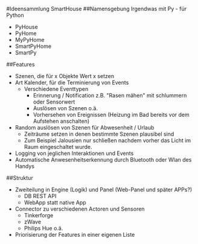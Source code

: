 #Ideensammlung SmartHouse
##Namensgebung
Irgendwas mit Py - für Python
- PyHouse
- PyHome
- MyPyHome
- SmartPyHome
- SmartPy


##Features
- Szenen, die für x Objekte Wert x setzen
- Art Kalender, für die Terminierung von Events
	* Verschiedene Eventtypen
		* Erinnerung / Notification z.B. "Rasen mähen" mit schlummern oder Sensorwert
		* Auslösen von Szenen o.ä.
		* Vorhersehen von Ereignissen (Heizung im Bad bereits vor dem Aufstehen anschalten)
- Random auslösen von Szenen für Abwesenheit / Urlaub
	* Zeiträume setzen in denen bestimmte Szenen plausibel sind
	* Zum Beispiel Jalousien nur schließen nachdem vorher das Licht im Raum eingeschaltet wurde.
- Logging von jeglichen Interaktionen und Events
- Automatische Anwesenheitserkennung durch Bluetooth oder Wlan des Handys

##Struktur
- Zweiteilung in Engine (Logik) und Panel (Web-Panel und später APPs?)
	* DB REST API
	* WebApp statt native App
- Connector zu verschiedenen Actoren und Sensoren
	* Tinkerforge
	* zWave
	* Philips Hue o.ä.
- Priorisierung der Features in einer eigenen Liste